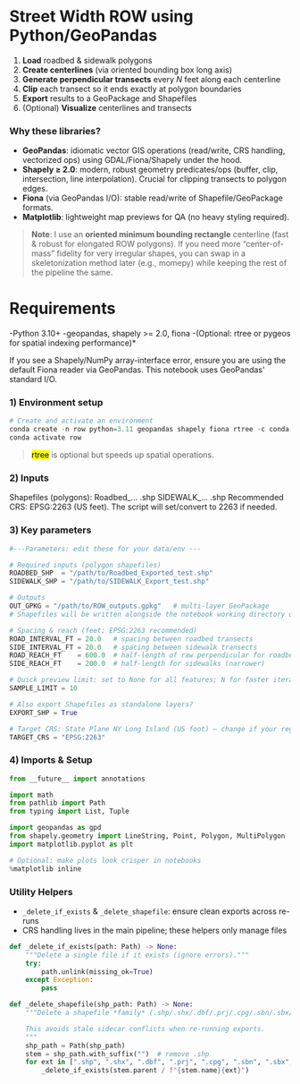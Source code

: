 # Street Width ROW using Python/GeoPandas

1. **Load** roadbed & sidewalk polygons
2. **Create centerlines** (via oriented bounding box long axis)
3. **Generate perpendicular transects** every _N_ feet along each centerline
4. **Clip** each transect so it ends exactly at polygon boundaries
5. **Export** results to a GeoPackage and Shapefiles
6. (Optional) **Visualize** centerlines and transects

### Why these libraries?
- **GeoPandas**: idiomatic vector GIS operations (read/write, CRS handling, vectorized ops) using GDAL/Fiona/Shapely under the hood.
- **Shapely ≥ 2.0**: modern, robust geometry predicates/ops (buffer, clip, intersection, line interpolation). Crucial for clipping transects to polygon edges.
- **Fiona** (via GeoPandas I/O): stable read/write of Shapefile/GeoPackage formats.
- **Matplotlib**: lightweight map previews for QA (no heavy styling required).

> **Note**: I use an **oriented minimum bounding rectangle** centerline (fast & robust for elongated ROW polygons). If you need more “center-of-mass” fidelity for very irregular shapes, you can swap in a skeletonization method later (e.g., momepy) while keeping the rest of the pipeline the same.

# Requirements
-Python 3.10+
-geopandas, shapely >= 2.0, fiona
-(Optional: rtree or pygeos for spatial indexing performance)*

If you see a Shapely/NumPy array-interface error, ensure you are using the default Fiona reader via GeoPandas. This notebook uses GeoPandas' standard I/O.

### 1) Environment setup

```python
# Create and activate an environment
conda create -n row python=3.11 geopandas shapely fiona rtree -c conda-forge
conda activate row
```
><mark>rtree</mark> is optional but speeds up spatial operations.

### 2) Inputs

Shapefiles (polygons):
Roadbed_... .shp
SIDEWALK_... .shp
Recommended CRS: EPSG:2263 (US feet). The script will set/convert to 2263 if needed.

### 3) Key parameters

```python
#---Parameters: edit these for your data/env ---

# Required inputs (polygon shapefiles)
ROADBED_SHP  = "/path/to/Roadbed_Exported_test.shp"
SIDEWALK_SHP = "/path/to/SIDEWALK_Export_test.shp"

# Outputs
OUT_GPKG = "/path/to/ROW_outputs.gpkg"   # multi-layer GeoPackage
# Shapefiles will be written alongside the notebook working directory unless you change the paths below.

# Spacing & reach (feet; EPSG:2263 recommended)
ROAD_INTERVAL_FT = 20.0   # spacing between roadbed transects
SIDE_INTERVAL_FT = 20.0   # spacing between sidewalk transects
ROAD_REACH_FT    = 600.0  # half-length of raw perpendicular for roadbeds (longer = safer across wide ROW)
SIDE_REACH_FT    = 200.0  # half-length for sidewalks (narrower)

# Quick preview limit: set to None for all features; N for faster iteration
SAMPLE_LIMIT = 10

# Also export Shapefiles as standalone layers?
EXPORT_SHP = True

# Target CRS: State Plane NY Long Island (US foot) — change if your region differs
TARGET_CRS = "EPSG:2263"
```

### 4) Imports & Setup

```python
from __future__ import annotations

import math
from pathlib import Path
from typing import List, Tuple

import geopandas as gpd
from shapely.geometry import LineString, Point, Polygon, MultiPolygon
import matplotlib.pyplot as plt

# Optional: make plots look crisper in notebooks
%matplotlib inline
```

### Utility Helpers
- `_delete_if_exists` & `_delete_shapefile`: ensure clean exports across re-runs
- CRS handling lives in the main pipeline; these helpers only manage files

```python
def _delete_if_exists(path: Path) -> None:
    """Delete a single file if it exists (ignore errors)."""
    try:
        path.unlink(missing_ok=True)
    except Exception:
        pass

def _delete_shapefile(shp_path: Path) -> None:
    """Delete a shapefile *family* (.shp/.shx/.dbf/.prj/.cpg/.sbn/.sbx/.shp.xml/.qix) if present.

    This avoids stale sidecar conflicts when re-running exports.
    """
    shp_path = Path(shp_path)
    stem = shp_path.with_suffix("")  # remove .shp
    for ext in [".shp", ".shx", ".dbf", ".prj", ".cpg", ".sbn", ".sbx", ".shp.xml", ".qix"]:
        _delete_if_exists(stem.parent / f"{stem.name}{ext}")
```



